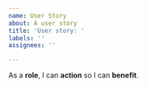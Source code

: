 ```yaml
---
name: User Story
about: A user story
title: 'User story: '
labels: ''
assignees: ''

---
```


As a **role**, I can **action** so I can **benefit**.
